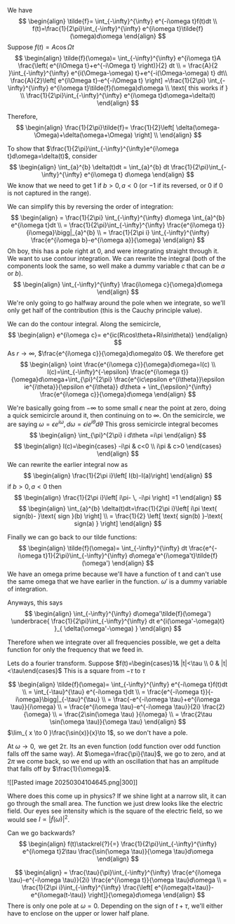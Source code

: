 We have
$$
\begin{align}
\tilde{f}= \int_{-\infty}^{\infty} e^{-i\omega t}f(t)dt \\
f(t)=\frac{1}{2\pi}\int_{-\infty}^{\infty} e^{i\omega t}\tilde{f}(\omega)d\omega
\end{align}
$$
Suppose $f(t)=A\cos\Omega t$
$$
\begin{align}
\tilde{f}(\omega)= \int_{-\infty}^{\infty} e^{i\omega t}A \frac{\left( e^{i\Omega t}+e^{-i\Omega t} \right)}{2} dt \\
= \frac{A}{2 }\int_{-\infty}^{\infty} e^{i(\Omega-\omega) t}+e^{-i(\Omega-\omega) t} dt\\
\frac{A}{2}\left[ e^{i\Omega t}-e^{-i\Omega t} \right] =\frac{1}{2\pi} \int_{-\infty}^{\infty} e^{i\omega t}\tilde{f}(\omega)d\omega \\
\text{ this works if } \\
\frac{1}{2\pi}\int_{-\infty}^{\infty} e^{i\omega t}d\omega=\delta(t)
\end{align}
$$

Therefore,
$$
\begin{align}
\frac{1}{2\pi}\tilde{f}= \frac{1}{2}\left[ \delta(\omega-\Omega)+\delta(\omega+\Omega) \right]  \\
\end{align}
$$

To show that $\frac{1}{2\pi}\int_{-\infty}^{\infty}e^{i\omega t}d\omega=\delta(t)$, consider 
$$
\begin{align}
\int_{a}^{b} \delta(t)dt = \int_{a}^{b} dt \frac{1}{2\pi}\int_{-\infty}^{\infty} e^{i\omega t} d\omega
\end{align}
$$
We know that we need to get $1$ if $b>0,a<0$ (or $-1$ if its reversed, or 0 if 0 is not captured in the range).

We can simplify this by reversing the order of integration:
$$
\begin{align}
= \frac{1}{2\pi} \int_{-\infty}^{\infty} d\omega \int_{a}^{b} e^{i\omega t}dt \\
= \frac{1}{2\pi}\int_{-\infty}^{\infty} \frac{e^{i\omega t}}{i\omega}\bigg|_{a}^{b}   \\
= \frac{1}{2\pi i} \int_{-\infty}^{\infty} \frac{e^{i\omega b}-e^{i\omega a}}{\omega}
\end{align}
$$
Oh boy, this has a pole right at $0$, and were integrating straight through it. We want to use contour integration. We can rewrite the integral (both of the components look the same, so well make a dummy variable $c$ that can be $a$ or $b$).
$$
\begin{align}
\int_{-\infty}^{\infty} \frac{i\omega c}{\omega}d\omega
\end{align}
$$
We're only going to go halfway around the pole when we integrate, so we'll only get half of the contribution (this is the Cauchy principle value).

We can do the contour integral. Along the semicircle, 
$$
\begin{align}
e^{i\omega c}= e^{ic(R\cos\theta+Ri\sin\theta)}
\end{align}
$$
As $r\to \infty$, $\frac{e^{i\omega c}}{\omega}d\omega\to 0$.
We therefore get
$$
\begin{align}
\oint \frac{e^{i\omega c}}{\omega}d\omega=I(c) \\
I(c)=\int_{-\infty}^{-\epsilon} \frac{e^{i\omega t}}{\omega}d\omega+\int_{\pi}^{2\pi} \frac{e^{ic\epsilon e^{i\theta}}\epsilon ie^{i\theta}}{\epsilon e^{i\theta}} d\theta + \int_{\epsilon}^{\infty} \frac{e^{i\omega c}}{\omega}d\omega
\end{align}
$$

We're basically going from $-\infty$ to some small $\epsilon$ near the point at zero, doing a quick semicircle around it, then continuing on to $\infty$. On the semicircle, we are saying $\omega=\epsilon e^{i\omega},d\omega=\epsilon ie^{i\theta}d\theta$
This gross semicircle integral becomes
$$
\begin{align}
\int_{\pi}^{2\pi} i d\theta =i\pi
\end{align}
$$
$$
\begin{align}
I(c)=\begin{cases}
-i\pi & c<0 \\
i\pi & c>0
\end{cases}
\end{align}
$$
We can rewrite the earlier integral now as
$$
\begin{align}
\frac{1}{2\pi i}\left[ I(b)-I(a)\right] 
\end{align}
$$
if $b>0,a<0$ then
$$
\begin{align}
\frac{1}{2\pi i}\left[ i\pi- \, -i\pi \right] =1
\end{align}
$$
$$
\begin{align}
\int_{a}^{b} \delta(t)dt=\frac{1}{2\pi i}\left[ i\pi \text{ sign(b)- }\text{ sign }(b) \right]  \\
= \frac{1}{2} \left[ \text{ sign(b) }-\text{ sign(a) } \right] 
\end{align}
$$

Finally we can go back to our tilde functions:
$$
\begin{align}
\tilde{f}(\omega)= \int_{-\infty}^{\infty} dt \frac{e^{-i\omega t}1}{2\pi}\int_{-\infty}^{\infty} d\omega'e^{i\omega't}\tilde{f}(\omega')
\end{align}
$$
We have an omega prime because we'll have a function of t and can't use the same omega that we have earlier in the function. $\omega'$ is a dummy variable of integration. 

Anyways, this says
$$
\begin{align}
\int_{-\infty}^{\infty} d\omega'\tilde{f}(\omega') \underbrace{ \frac{1}{2\pi}\int_{-\infty}^{\infty} dt e^{i(\omega'-\omega)t} }_{ \delta(\omega'-\omega) }
\end{align}
$$

Therefore when we integrate over all frequencies possible, we get a delta function for only the frequency that we feed in. 

Lets do a fourier transform.
Suppose $f(t)=\begin{cases}1& |t|<\tau \\ 0 & |t|<\tau\end{cases}$
This is a square from $-\tau \text{ to }\tau$

$$
\begin{align}
\tilde{f}(\omega)= \int_{-\infty}^{\infty} e^{-i\omega t}f(t)dt \\
= \int_{-\tau}^{\tau} e^{-i\omega t}dt  \\
= \frac{e^{-i\omega t}}{-i\omega}\bigg|_{-\tau}^{\tau}  \\
= \frac{-e^{-i\omega \tau}+e^{i\omega \tau}}{i\omega} \\
= \frac{e^{i\omega \tau}-e^{-i\omega \tau}}{2i} \frac{2}{\omega} \\
= \frac{2\sin(\omega \tau) }{i\omega} \\
 = \frac{2\tau \sin(\omega \tau)}{\omega \tau}
\end{align}
$$
$\lim_{ x \to 0 }\frac{\sin(x)}{x}\to 1$, so we don't have a pole.

At $\omega\to 0, \text{ we get }2\tau$. Its an even function (odd function over odd function falls off the same way).
At $\omega=\frac{\pi}{\tau}$, we go to zero, and at $2\pi$ we come back, so we end up with an oscillation that has an amplitude that falls off by $\frac{1}{\omega}$.

![[Pasted image 20250304104645.png|300]]

Where does this come up in physics? If we shine light at a narrow slit, it can go through the small area. The function we just drew looks like the electric field. Our eyes see intensity which is the square of the electric field, so we would see $I \propto \left| \tilde{f}(\omega) \right|^{2}$.


Can we go backwards?
$$
\begin{align}
f(t)\stackrel{?}{=}  \frac{1}{2\pi}\int_{-\infty}^{\infty} e^{i\omega t}2\tau \frac{\sin(\omega \tau)}{\omega \tau}d\omega
\end{align}
$$

$$
\begin{align}
= \frac{\tau}{\pi}\int_{-\infty}^{\infty} \frac{e^{i\omega \tau}-e^{-i\omega \tau}}{2i} \frac{e^{i\omega t}}{\omega \tau}d\omega \\
= \frac{1}{2\pi i}\int_{-\infty}^{\infty} \frac{\left[ e^{i\omega(t+\tau)}-e^{i\omega(t-\tau)} \right]}{\omega}d\omega 
\end{align}
$$
There is only one pole at $\omega=0$. Depending on the sign of $t+\tau$, we'll either have to enclose on the upper or lower half plane.

